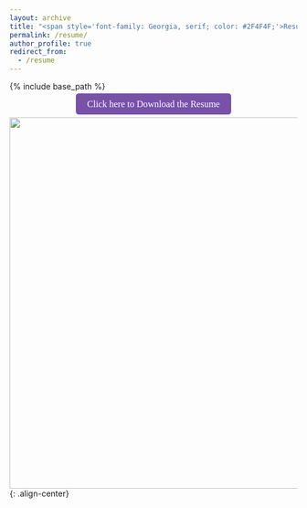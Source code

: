 ```yaml
---
layout: archive
title: "<span style='font-family: Georgia, serif; color: #2F4F4F;'>Resume</span>"
permalink: /resume/
author_profile: true
redirect_from:
  - /resume
---
```


{% include base_path %}

<div style="text-align: center;">
  <a href="https://deepubhatt.github.io/DeepakB_Resume.pdf" class="custom-btn" style="background-color: #7851A9; color: white; padding: 10px 20px; text-decoration: none; border-radius: 5px; font-size: 16px; font-family: Georgia, serif;">Click here to Download the Resume</a>
</div>

<img src = "https://deepubhatt.github.io/DeepakB_Resume.jpg" width = "650">{: .align-center}
